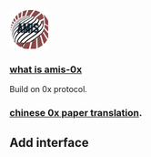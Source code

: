 ![logo](https://github.com/amisolution/ERC20-AMIS/blob/master/amis-logo3.png)

### [what is amis-0x](https://amisolution.github.com/ERC20-AMIS/)
Build on 0x protocol.

### [chinese 0x paper translation](https://github.com/exchange-prototype/mozi/wiki/0x-%E7%99%BD%E7%9A%AE%E4%B9%A6-(%E7%AE%80%E4%BD%93%E4%B8%AD%E6%96%87%E7%89%88)).

## Add interface
